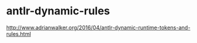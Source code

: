 # antlr-dynamic-rules

http://www.adrianwalker.org/2016/04/antlr-dynamic-runtime-tokens-and-rules.html
